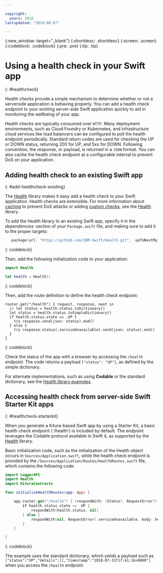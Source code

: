 ```yaml
---

copyright:
  years: 2018
lastupdated: "2018-08-07"

---
```


{:new_window: target="_blank"}
{:shortdesc: .shortdesc}
{:screen: .screen}
{:codeblock: .codeblock}
{:pre: .pre}
{:tip: .tip}

# Using a health check in your Swift app
{: #healthcheck}

Health checks provide a simple mechanism to determine whether or not a serverside application is behaving properly. You can add a health check endpoint to your existing server-side Swift application quickly to aid in monitoring the wellbeing of your app.

Health checks are typically consumed over `HTTP`. Many deployment environments, such as Cloud Foundry or Kubernetes, and infrastructure cloud services like load balancers can be configured to poll the health endpoint periodically. Standard return codes are used for checking the UP or DOWN status, returning 200 for UP, and 5xx for DOWN. Following convention, the response, or payload, is returned in a `JSON` format. You can also cache the health check endpoint at a configurable interval to prevent DoS on your application.

## Adding health check to an existing Swift app
{: #add-healthcheck-existing}

The [Health](https://github.com/IBM-Swift/Health) library makes it easy add a health check to your Swift application. Health checks are extensible. For more information about [caching](https://github.com/IBM-Swift/Health#caching) to prevent DoS attacks or adding [custom checks](https://github.com/IBM-Swift/Health#implementing-a-health-check), see the [Health](https://github.com/IBM-Swift/Health) library.

To add the Health library to an existing Swift app, specify it in the *dependencies:* section of your `Package.swift` file, and making sure to add it to the proper targets:
```swift
  .package(url: "https://github.com/IBM-Swift/Health.git", .upToNextMajor(from: "1.0.0")),
```
{: codeblock}

Then, add the following initialization code to your application:
```swift
import Health

let health = Health()
```
{: codeblock}

Then, add the route definition to define the health check endpoint:
```
router.get("/health") { request, response, next in
  // let status = health.status.toDictionary()
  let status = health.status.toSimpleDictionary()
  if health.status.state == .UP {
    try response.send(json: status).end()
  } else {
    try response.status(.serviceUnavailable).send(json: status).end()
  }
}
```
{: codeblock}

Check the status of the app with a browser by accessing the `/health` endpoint. The code returns a payload `["status": "UP"]`, as defined by the simple dictionary.

For alternate implementations, such as using **Codable** or the standard dictionary, see the [Health library examples](https://github.com/IBM-Swift/Health#usage).

## Accessing health check from server-side Swift Starter Kit apps
{: #healthcheck-starterkit}

When you generate a Kitura-based Swift app by using a Starter Kit, a basic health check endpoint (`/health') is included by default. The endpoint leverages the Codable protocol available in Swift 4, as supported by the [Health](https://github.com/IBM-Swift/Health) library.

Basic initialization code, such as the initialization of the Health object occurs in `Sources/Application.swift`, while the health check endpoint is provided by the `/Sources/Application/Routes/HealthRoutes.swift` file, which contains the following code:
```swift
import LoggerAPI
import Health
import KituraContracts

func initializeHealthRoutes(app: App) {

    app.router.get("/health") { (respondWith: (Status?, RequestError?) -> Void) -> Void in
        if health.status.state == .UP {
            respondWith(health.status, nil)
        } else {
            respondWith(nil, RequestError(.serviceUnavailable, body: health.status))
        }
    }

}
```
{: codeblock}

The example uses the standard dictionary, which yields a payload such as `["status":"UP","details":[],"timestamp":"2018-07-31T17:41:16+0000"]` when you access the `/health` endpoint.
